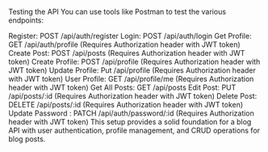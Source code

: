 Testing the API
You can use tools like Postman to test the various endpoints:

Register: POST /api/auth/register
Login: POST /api/auth/login
Get Profile: GET /api/auth/profile (Requires Authorization header with JWT token)
Create Post: POST /api/posts (Requires Authorization header with JWT token)
Create Profile: POST /api/profile (Requires Authorization header with JWT token)
Update Profile: Put /api/profile (Requires Authorization header with JWT token)
User Profile: GET /api/profile/me (Requires Authorization header with JWT token)
Get All Posts: GET /api/posts
Edit Post: PUT /api/posts/:id (Requires Authorization header with JWT token)
Delete Post: DELETE /api/posts/:id (Requires Authorization header with JWT token)
Update Password : PATCH /api/auth/password/:id (Requires Authorization header with JWT token)
This setup provides a solid foundation for a blog API with user authentication, profile management, and CRUD operations for blog posts.